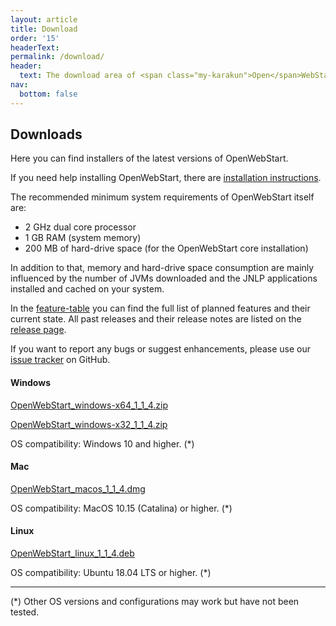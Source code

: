 ```yaml
---
layout: article
title: Download
order: '15'
headerText:
permalink: /download/
header:
  text: The download area of <span class="my-karakun">Open</span>WebStart
nav:
  bottom: false
---
```


## Downloads
Here you can find installers of the latest versions of <span class="text-highlight">Open<span>WebStart</span></span>.

If you need help installing <span class="text-highlight">Open<span>WebStart</span></span>, there are [installation instructions](/installation).

The recommended minimum system requirements of OpenWebStart itself are:

* 2 GHz dual core processor
* 1 GB RAM (system memory)
* 200 MB of hard-drive space (for the OpenWebStart core installation)

In addition to that, memory and hard-drive space consumption are mainly influenced by the number of JVMs downloaded and the JNLP applications installed and cached on your system.

In the [feature-table](/feature-table) you can find the full list of planned features and their current state.
All past releases and their release notes are listed on the [release page](https://github.com/karakun/OpenWebStart/releases).

If you want to report any bugs or suggest enhancements, please use our [issue tracker](https://github.com/karakun/OpenWebStart/issues) on GitHub.

#### Windows

[OpenWebStart_windows-x64_1_1_4.zip](https://github.com/karakun/OpenWebStart/releases/download/v1.1.4/OpenWebStart_windows-x64_1_1_4.zip)

[OpenWebStart_windows-x32_1_1_4.zip](https://github.com/karakun/OpenWebStart/releases/download/v1.1.4/OpenWebStart_windows-x32_1_1_4.zip)

OS compatibility: Windows 10 and higher. (*)

#### Mac
[OpenWebStart_macos_1_1_4.dmg](https://github.com/karakun/OpenWebStart/releases/download/v1.1.4/OpenWebStart_macos_1_1_4.dmg)

OS compatibility: MacOS 10.15 (Catalina) or higher. (*)

#### Linux
[OpenWebStart_linux_1_1_4.deb](https://github.com/karakun/OpenWebStart/releases/download/v1.1.4/OpenWebStart_linux_1_1_4.deb)

OS compatibility: Ubuntu 18.04 LTS or higher. (*)


---

(*) Other OS versions and configurations may work but have not been tested.